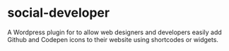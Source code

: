social-developer
================

A Wordpress plugin for to allow web designers and developers easily add Github and Codepen icons to their website using shortcodes or widgets.
